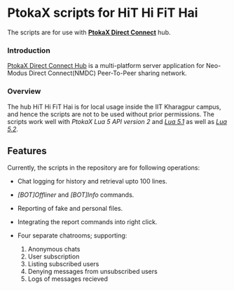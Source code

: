 # PtokaX scripts for HiT Hi FiT Hai

The scripts are for use with **[PtokaX Direct Connect][1]** hub.

### Introduction
[PtokaX Direct Connect Hub][1] is a multi-platform server application for Neo-Modus Direct Connect(NMDC) Peer-To-Peer sharing network.

### Overview
The hub HiT Hi FiT Hai is for local usage inside the IIT Kharagpur campus, and hence the scripts are not to be used without prior permissions. The scripts work well with *PtokaX Lua 5 API version 2* and [*Lua 5.1*][2] as well as [*Lua 5.2*][3].

Features
--------
Currently, the scripts in the repository are for following operations:

- Chat logging for history and retrieval upto 100 lines.
- *[BOT]Offliner* and *[BOT]Info* commands.
- Reporting of fake and personal files.
- Integrating the report commands into right click.
- Four separate chatrooms; supporting:
  1. Anonymous chats
  2. User subscription
  3. Listing subscribed users
  4. Denying messages from unsubscribed users
  5. Logs of messages recieved


  [1]: http://www.ptokax.org/ "PtokaX Direct Connect Hub"
  [2]: http://www.lua.org/versions.html#5.1 "Lua 5.1"
  [3]: http://www.lua.org/versions.html#5.2 "Lua 5.2"
